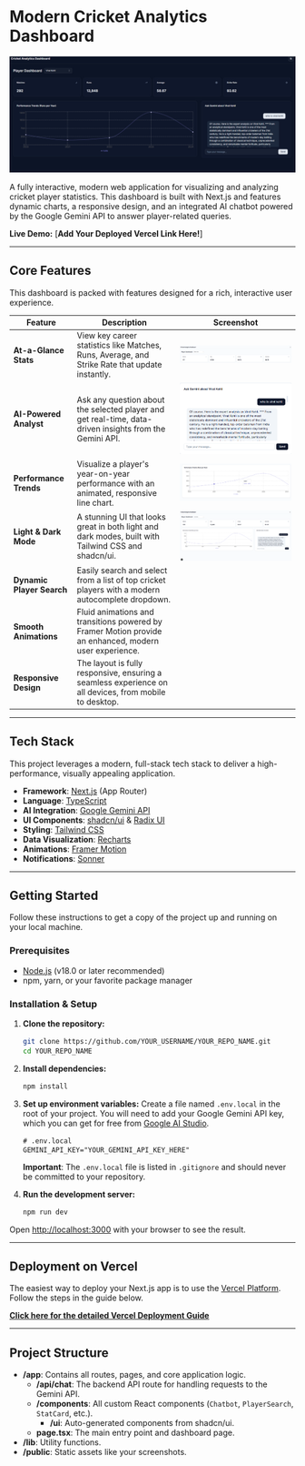 # Modern Cricket Analytics Dashboard

![Cricket Analytics Dashboard - Dark Mode](public/screenshot-dark.png)

A fully interactive, modern web application for visualizing and analyzing cricket player statistics. This dashboard is built with Next.js and features dynamic charts, a responsive design, and an integrated AI chatbot powered by the Google Gemini API to answer player-related queries.

**Live Demo:** [**Add Your Deployed Vercel Link Here!**]

---

## Core Features

This dashboard is packed with features designed for a rich, interactive user experience.

| Feature                 | Description                                                                                             | Screenshot                                        |
| ----------------------- | ------------------------------------------------------------------------------------------------------- | ------------------------------------------------- |
| **At-a-Glance Stats**   | View key career statistics like Matches, Runs, Average, and Strike Rate that update instantly.            | ![Stat Cards](public/features-stats.png)          |
| **AI-Powered Analyst**  | Ask any question about the selected player and get real-time, data-driven insights from the Gemini API.   | ![AI Chatbot](public/features-chatbot.png)        |
| **Performance Trends**  | Visualize a player's year-on-year performance with an animated, responsive line chart.                  | ![Performance Chart](public/features-chart.png)   |
| **Light & Dark Mode**   | A stunning UI that looks great in both light and dark modes, built with Tailwind CSS and shadcn/ui.       | ![Cricket Dashboard - Light Mode](public/screenshot-light.png) |
| **Dynamic Player Search**| Easily search and select from a list of top cricket players with a modern autocomplete dropdown.        |                                                   |
| **Smooth Animations**   | Fluid animations and transitions powered by Framer Motion provide an enhanced, modern user experience.  |                                                   |
| **Responsive Design**   | The layout is fully responsive, ensuring a seamless experience on all devices, from mobile to desktop.    |                                                   |

---

## Tech Stack

This project leverages a modern, full-stack tech stack to deliver a high-performance, visually appealing application.

-   **Framework**: [Next.js](https://nextjs.org/) (App Router)
-   **Language**: [TypeScript](https://www.typescriptlang.org/)
-   **AI Integration**: [Google Gemini API](https://ai.google.dev/)
-   **UI Components**: [shadcn/ui](https://ui.shadcn.com/) & [Radix UI](https://www.radix-ui.com/)
-   **Styling**: [Tailwind CSS](https://tailwindcss.com/)
-   **Data Visualization**: [Recharts](https://recharts.org/)
-   **Animations**: [Framer Motion](https://www.framer.com/motion/)
-   **Notifications**: [Sonner](https://sonner.emilkowal.ski/)

---

## Getting Started

Follow these instructions to get a copy of the project up and running on your local machine.

### Prerequisites

-   [Node.js](https://nodejs.org/) (v18.0 or later recommended)
-   npm, yarn, or your favorite package manager

### Installation & Setup

1.  **Clone the repository:**
    ```bash
    git clone https://github.com/YOUR_USERNAME/YOUR_REPO_NAME.git
    cd YOUR_REPO_NAME
    ```

2.  **Install dependencies:**
    ```bash
    npm install
    ```

3.  **Set up environment variables:**
    Create a file named `.env.local` in the root of your project. You will need to add your Google Gemini API key, which you can get for free from [Google AI Studio](https://aistudio.google.com/app/apikey).

    ```env
    # .env.local
    GEMINI_API_KEY="YOUR_GEMINI_API_KEY_HERE"
    ```
    **Important**: The `.env.local` file is listed in `.gitignore` and should never be committed to your repository.

4.  **Run the development server:**
    ```bash
    npm run dev
    ```

Open [http://localhost:3000](http://localhost:3000) with your browser to see the result.

---

## Deployment on Vercel

The easiest way to deploy your Next.js app is to use the [Vercel Platform](https://vercel.com/new). Follow the steps in the guide below.

[**Click here for the detailed Vercel Deployment Guide**](#hosting-on-vercel)

---

## Project Structure

-   **/app**: Contains all routes, pages, and core application logic.
    -   **/api/chat**: The backend API route for handling requests to the Gemini API.
    -   **/components**: All custom React components (`Chatbot`, `PlayerSearch`, `StatCard`, etc.).
        -   **/ui**: Auto-generated components from shadcn/ui.
    -   **page.tsx**: The main entry point and dashboard page.
-   **/lib**: Utility functions.
-   **/public**: Static assets like your screenshots.